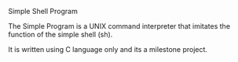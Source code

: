 <hi align="center">Simple Shell Program</h1>
<p>The Simple Program is a UNIX command interpreter that imitates the function of the simple shell (sh).</p>
<p>It is written using C language only and its a milestone project.</p>